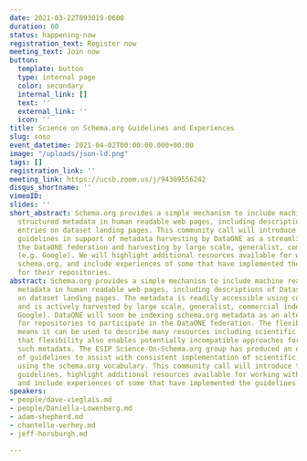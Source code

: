```yaml
---
date: 2021-03-22T093019-0600
duration: 60
status: happening-now
registration_text: Register now
meeting_text: Join now
button:
  template: button
  type: internal page
  color: secondary
  internal_link: []
  text: ''
  external_link: ''
  icon: ''
title: Science on Schema.org Guidelines and Experiences
slug: soso
event_datetime: 2021-04-02T00:00:00.000+00:00
image: "/uploads/json-ld.png"
tags: []
registration_link: ''
meeting_link: https://ucsb.zoom.us/j/94309556242
disqus_shortname: ''
vimeoID: 
slides: ''
short_abstract: Schema.org provides a simple mechanism to include machine readable,
  structured metadata in human readable web pages, including descriptions of Dataset
  entries on dataset landing pages. This community call will introduce the Science-on-schema.org
  guidelines in support of metadata harvesting by DataONE as a streamlined path into
  the DataONE federation and harvesting by large scale, generalist, commercial indexers
  (e.g. Google). We will highlight additional resources available for working with
  schema.org, and include experiences of some that have implemented the guidelines
  for their repositories.
abstract: Schema.org provides a simple mechanism to include machine readable, structured
  metadata in human readable web pages, including descriptions of Dataset entries
  on dataset landing pages. The metadata is readily accessible using common web tools,
  and is actively harvested by large scale, generalist, commercial indexers (e.g.
  Google). DataONE will soon be indexing schema.org metadata as an alternative pathway
  for repositories to participate in the DataONE federation. The flexibility of schema.org
  means it can be used to describe many resources including scientific datasets, but
  that flexibility also enables potentially incompatible approaches for constructing
  such metadata. The ESIP Science-On-Schema.org group has produced an evolving set
  of guidelines to assist with consistent implementation of scientific dataset descriptions
  using the schema.org vocabulary. This community call will introduce the Science-on-schema.org
  guidelines, highlight additional resources available for working with schema.org,
  and include experiences of some that have implemented the guidelines for their repositories.
speakers:
- people/dave-vieglais.md
- people/Daniella-Lowenberg.md
- adam-shepherd.md
- chantelle-verhey.md
- jeff-horsburgh.md

---
```

